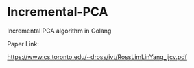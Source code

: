 # Incremental-PCA
Incremental PCA algorithm in Golang


Paper Link:

https://www.cs.toronto.edu/~dross/ivt/RossLimLinYang_ijcv.pdf
